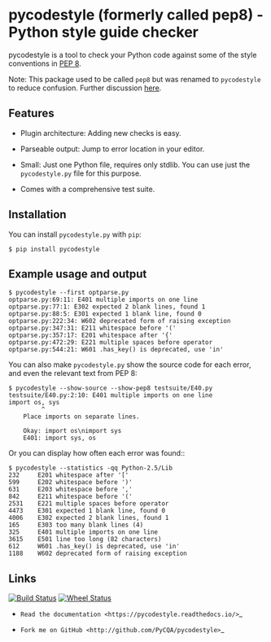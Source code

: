 pycodestyle (formerly called pep8) - Python style guide checker
===============================================================

pycodestyle is a tool to check your Python code against some of the style
conventions in [PEP 8](http://www.python.org/dev/peps/pep-0008/).

Note: This package used to be called ``pep8`` but was renamed to ``pycodestyle`` to reduce confusion. Further discussion [here](https://github.com/PyCQA/pycodestyle/issues/466).

Features
--------

* Plugin architecture: Adding new checks is easy.

* Parseable output: Jump to error location in your editor.

* Small: Just one Python file, requires only stdlib. You can use just
  the ``pycodestyle.py`` file for this purpose.

* Comes with a comprehensive test suite.

Installation
------------

You can install ``pycodestyle.py`` with ``pip``:

    $ pip install pycodestyle


Example usage and output
------------------------

    $ pycodestyle --first optparse.py
    optparse.py:69:11: E401 multiple imports on one line
    optparse.py:77:1: E302 expected 2 blank lines, found 1
    optparse.py:88:5: E301 expected 1 blank line, found 0
    optparse.py:222:34: W602 deprecated form of raising exception
    optparse.py:347:31: E211 whitespace before '('
    optparse.py:357:17: E201 whitespace after '{'
    optparse.py:472:29: E221 multiple spaces before operator
    optparse.py:544:21: W601 .has_key() is deprecated, use 'in'

You can also make ``pycodestyle.py`` show the source code for each error, and
even the relevant text from PEP 8:

    $ pycodestyle --show-source --show-pep8 testsuite/E40.py
    testsuite/E40.py:2:10: E401 multiple imports on one line
    import os, sys
             ^
        Place imports on separate lines.

        Okay: import os\nimport sys
        E401: import sys, os


Or you can display how often each error was found::

    $ pycodestyle --statistics -qq Python-2.5/Lib
    232     E201 whitespace after '['
    599     E202 whitespace before ')'
    631     E203 whitespace before ','
    842     E211 whitespace before '('
    2531    E221 multiple spaces before operator
    4473    E301 expected 1 blank line, found 0
    4006    E302 expected 2 blank lines, found 1
    165     E303 too many blank lines (4)
    325     E401 multiple imports on one line
    3615    E501 line too long (82 characters)
    612     W601 .has_key() is deprecated, use 'in'
    1188    W602 deprecated form of raising exception

Links
-----

[![Build Status](https://api.travis-ci.org/PyCQA/pycodestyle.png?branch=master)](https://travis-ci.org/PyCQA/pycodestyle) [![Wheel Status](https://img.shields.io/pypi/wheel/pycodestyle.svg)](https://pypi.python.org/pypi/pycodestyle)

* `Read the documentation <https://pycodestyle.readthedocs.io/>`_

* `Fork me on GitHub <http://github.com/PyCQA/pycodestyle>`_
